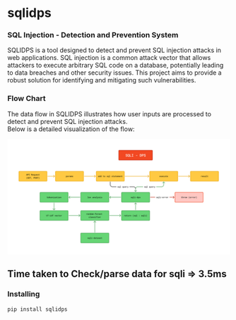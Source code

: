 # sqlidps
### SQL Injection - Detection and Prevention System

SQLIDPS is a tool designed to detect and prevent SQL injection attacks in web applications. SQL injection is a common attack vector that allows attackers to execute arbitrary SQL code on a database, potentially leading to data breaches and other security issues. This project aims to provide a robust solution for identifying and mitigating such vulnerabilities.

### Flow Chart
The data flow in SQLIDPS illustrates how user inputs are processed to detect and prevent SQL injection attacks.  
Below is a detailed visualization of the flow:

![Flowchart](flowchart.png)

## Time taken to Check/parse data for sqli => **3.5ms**

### Installing 
```
pip install sqlidps
```


